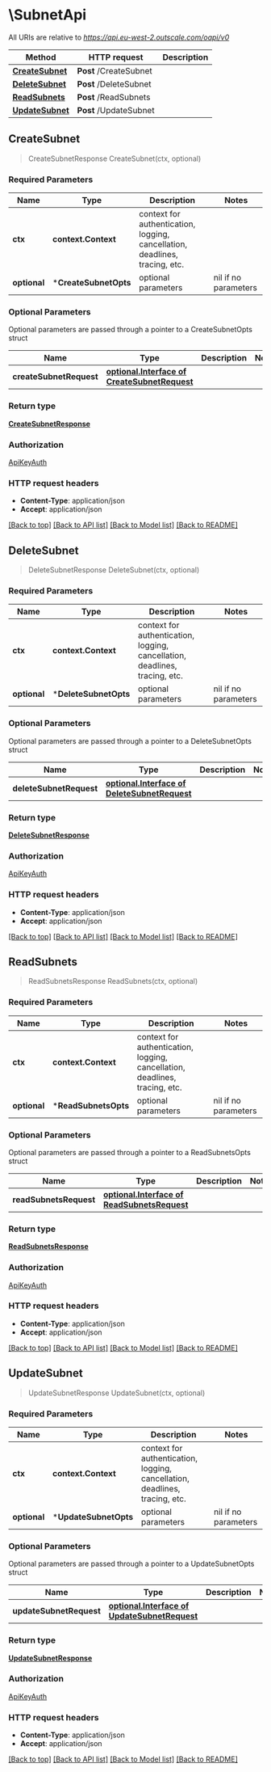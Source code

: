 # \SubnetApi

All URIs are relative to *https://api.eu-west-2.outscale.com/oapi/v0*

Method | HTTP request | Description
------------- | ------------- | -------------
[**CreateSubnet**](SubnetApi.md#CreateSubnet) | **Post** /CreateSubnet | 
[**DeleteSubnet**](SubnetApi.md#DeleteSubnet) | **Post** /DeleteSubnet | 
[**ReadSubnets**](SubnetApi.md#ReadSubnets) | **Post** /ReadSubnets | 
[**UpdateSubnet**](SubnetApi.md#UpdateSubnet) | **Post** /UpdateSubnet | 



## CreateSubnet

> CreateSubnetResponse CreateSubnet(ctx, optional)



### Required Parameters


Name | Type | Description  | Notes
------------- | ------------- | ------------- | -------------
**ctx** | **context.Context** | context for authentication, logging, cancellation, deadlines, tracing, etc.
 **optional** | ***CreateSubnetOpts** | optional parameters | nil if no parameters

### Optional Parameters

Optional parameters are passed through a pointer to a CreateSubnetOpts struct


Name | Type | Description  | Notes
------------- | ------------- | ------------- | -------------
 **createSubnetRequest** | [**optional.Interface of CreateSubnetRequest**](CreateSubnetRequest.md)|  | 

### Return type

[**CreateSubnetResponse**](CreateSubnetResponse.md)

### Authorization

[ApiKeyAuth](../README.md#ApiKeyAuth)

### HTTP request headers

- **Content-Type**: application/json
- **Accept**: application/json

[[Back to top]](#) [[Back to API list]](../README.md#documentation-for-api-endpoints)
[[Back to Model list]](../README.md#documentation-for-models)
[[Back to README]](../README.md)


## DeleteSubnet

> DeleteSubnetResponse DeleteSubnet(ctx, optional)



### Required Parameters


Name | Type | Description  | Notes
------------- | ------------- | ------------- | -------------
**ctx** | **context.Context** | context for authentication, logging, cancellation, deadlines, tracing, etc.
 **optional** | ***DeleteSubnetOpts** | optional parameters | nil if no parameters

### Optional Parameters

Optional parameters are passed through a pointer to a DeleteSubnetOpts struct


Name | Type | Description  | Notes
------------- | ------------- | ------------- | -------------
 **deleteSubnetRequest** | [**optional.Interface of DeleteSubnetRequest**](DeleteSubnetRequest.md)|  | 

### Return type

[**DeleteSubnetResponse**](DeleteSubnetResponse.md)

### Authorization

[ApiKeyAuth](../README.md#ApiKeyAuth)

### HTTP request headers

- **Content-Type**: application/json
- **Accept**: application/json

[[Back to top]](#) [[Back to API list]](../README.md#documentation-for-api-endpoints)
[[Back to Model list]](../README.md#documentation-for-models)
[[Back to README]](../README.md)


## ReadSubnets

> ReadSubnetsResponse ReadSubnets(ctx, optional)



### Required Parameters


Name | Type | Description  | Notes
------------- | ------------- | ------------- | -------------
**ctx** | **context.Context** | context for authentication, logging, cancellation, deadlines, tracing, etc.
 **optional** | ***ReadSubnetsOpts** | optional parameters | nil if no parameters

### Optional Parameters

Optional parameters are passed through a pointer to a ReadSubnetsOpts struct


Name | Type | Description  | Notes
------------- | ------------- | ------------- | -------------
 **readSubnetsRequest** | [**optional.Interface of ReadSubnetsRequest**](ReadSubnetsRequest.md)|  | 

### Return type

[**ReadSubnetsResponse**](ReadSubnetsResponse.md)

### Authorization

[ApiKeyAuth](../README.md#ApiKeyAuth)

### HTTP request headers

- **Content-Type**: application/json
- **Accept**: application/json

[[Back to top]](#) [[Back to API list]](../README.md#documentation-for-api-endpoints)
[[Back to Model list]](../README.md#documentation-for-models)
[[Back to README]](../README.md)


## UpdateSubnet

> UpdateSubnetResponse UpdateSubnet(ctx, optional)



### Required Parameters


Name | Type | Description  | Notes
------------- | ------------- | ------------- | -------------
**ctx** | **context.Context** | context for authentication, logging, cancellation, deadlines, tracing, etc.
 **optional** | ***UpdateSubnetOpts** | optional parameters | nil if no parameters

### Optional Parameters

Optional parameters are passed through a pointer to a UpdateSubnetOpts struct


Name | Type | Description  | Notes
------------- | ------------- | ------------- | -------------
 **updateSubnetRequest** | [**optional.Interface of UpdateSubnetRequest**](UpdateSubnetRequest.md)|  | 

### Return type

[**UpdateSubnetResponse**](UpdateSubnetResponse.md)

### Authorization

[ApiKeyAuth](../README.md#ApiKeyAuth)

### HTTP request headers

- **Content-Type**: application/json
- **Accept**: application/json

[[Back to top]](#) [[Back to API list]](../README.md#documentation-for-api-endpoints)
[[Back to Model list]](../README.md#documentation-for-models)
[[Back to README]](../README.md)

